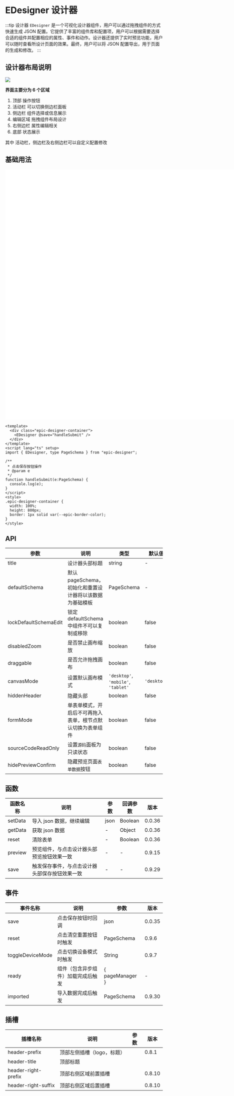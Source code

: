 # EDesigner 设计器

:::tip 设计器
`EDesigner` 是一个可视化设计器组件，用户可以通过拖拽组件的方式快速生成 JSON 配置。它提供了丰富的组件库和配置项，用户可以根据需要选择合适的组件并配置相应的属性、事件和动作。设计器还提供了实时预览功能，用户可以随时查看所设计页面的效果。最终，用户可以将 JSON 配置导出，用于页面的生成和修改。
:::

## 设计器布局说明

![](/layout.jpg)

**界面主要分为 6 个区域**

1. 顶部 操作按钮
2. 活动栏 可以切换侧边栏面板
3. 侧边栏 组件选择或信息展示
4. 编辑区域 拖拽组件布局设计
5. 右侧边栏 属性编辑相关
6. 底部 状态展示

其中 活动栏，侧边栏及右侧边栏可以自定义配置修改

## 基础用法

<ConfigProvider :theme="{ algorithm: isDark ? theme.darkAlgorithm : theme.defaultAlgorithm }">
  <div class="epic-designer-container">
    <EDesigner  @save="handleSubmit"  />
  </div>
</ConfigProvider>

```vue
<template>
  <div class="epic-designer-container">
    <EDesigner @save="handleSubmit" />
  </div>
</template>
<script lang="ts" setup>
import { EDesigner, type PageSchema } from "epic-designer";

/**
 * 点击保存按钮操作
 * @param e
 */
function handleSubmit(e:PageSchema) {
  console.log(e);
}
</script>
<style>
.epic-designer-container {
  width: 100%;
  height: 800px;
  border: 1px solid var(--epic-border-color);
}
</style>
```

<script setup>
import "epic-designer/dist/style.css";
import { EDesigner, pluginManager } from "epic-designer";
import { setupAntd } from "epic-designer/dist/ui/antd";
import { ConfigProvider, theme } from 'ant-design-vue'
import { useTheme } from '@epic-designer/hooks'
const { isDark } = useTheme()

setupAntd(pluginManager);



function handleSubmit (e) {
  console.log(e)
}
</script>

<style>
.epic-designer-container{
width:1200px;
height:800px;
border: 1px solid var(--epic-border-color);
position: relative;
z-index: 20;
background: white;
}
</style>

## API

| 参数                  | 说明                                                       | 类型                               | 默认值    | 版本   |
| --------------------- | ---------------------------------------------------------- | ---------------------------------- | --------- | ------ |
| title                 | 设计器头部标题                                             | string                             | -         | 0.9.7  |
| defaultSchema         | 默认pageSchema，初始化和重置设计器将以该数据为基础模板     | PageSchema                         | -         | 0.9.6  |
| lockDefaultSchemaEdit | 锁定defaultSchema中组件不可以复制或移除                    | boolean                            | false     | 0.9.7  |
| disabledZoom          | 是否禁止画布缩放                                           | boolean                            | false     | -      |
| draggable             | 是否允许拖拽画布                                           | boolean                            | false     | 0.9.27 |
| canvasMode            | 设置默认画布模式                                           | `'desktop'`, `'mobile'`, `'tablet'` | `'desktop'` | 1.0.2 |
| hiddenHeader          | 隐藏头部                                                   | boolean                            | false     | -      |
| formMode              | 单表单模式，开启后不可再拖入表单，根节点默认切换为表单组件 | boolean                            | false     | 0.9.19 |
| sourceCodeReadOnly    | 设置`源码`面板为只读状态                                   | boolean                            | false     | 0.9.20 |
| hidePreviewConfirm    | 隐藏预览页面`表单数据`按钮                                 | boolean                            | false     | 0.9.26 |

## 函数

| 函数名称 | 说明                                           | 参数 | 回调参数 | 版本   |
| -------- | ---------------------------------------------- | ---- | -------- | ------ |
| setData  | 导入 json 数据，继续编辑                       | json | Boolean  | 0.0.36 |
| getData  | 获取 json 数据                                 | -    | Object   | 0.0.36 |
| reset    | 清除表单                                       | -    | Boolean  | 0.0.36 |
| preview  | 预览组件，与点击设计器头部预览按钮效果一致     | -    | -        | 0.9.15 |
| save     | 触发保存事件，与点击设计器头部保存按钮效果一致 | -    | -        | 0.9.29 |

## 事件

| 事件名称         | 说明                               | 参数       | 版本   |
| ---------------- | ---------------------------------- | ---------- | ------ |
| save             | 点击保存按钮时回调                 | json       | 0.0.35 |
| reset            | 点击清空重置按钮时触发             | PageSchema | 0.9.6  |
| toggleDeviceMode | 点击切换设备模式时触发             | String     | 0.9.7  |
| ready            | 组件（包含异步组件）加载完成后触发 | { pageManager }           | - |
| imported         | 导入数据完成后触发                 | PageSchema | 0.9.30 |

## 插槽

| 插槽名称            | 说明                       | 参数 | 版本   |
| ------------------- | -------------------------- | ---- | ------ |
| header-prefix       | 顶部左侧插槽（logo，标题） |      | 0.8.1  |
| header-title        | 顶部标题                   |      |        |
| header-right-prefix | 顶部右侧区域前置插槽       |      | 0.8.10 |
| header-right-suffix | 顶部右侧区域后置插槽       |      | 0.8.10 |
